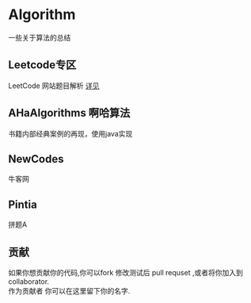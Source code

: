 # Algorithm
一些关于算法的总结
## Leetcode专区
LeetCode  网站题目解析  [详见](./LeetCode/README.md)

## AHaAlgorithms 啊哈算法  
书籍内部经典案例的再现，使用java实现

## NewCodes
牛客网

## Pintia
拼题A

## 贡献
如果你想贡献你的代码,你可以fork 修改测试后 pull requset ,或者将你加入到
collaborator.  
作为贡献者 你可以在这里留下你的名字.